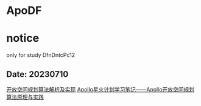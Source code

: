 # ApoDF
# notice
  only for study
  DfnDntcPc12

## Date: 20230710
[开放空间规划算法解析及实现](https://blog.csdn.net/weixin_56492465/article/details/128871028)
[Apollo星火计划学习笔记——Apollo开放空间规划算法原理与实践](https://blog.csdn.net/sinat_52032317/article/details/128564014)
